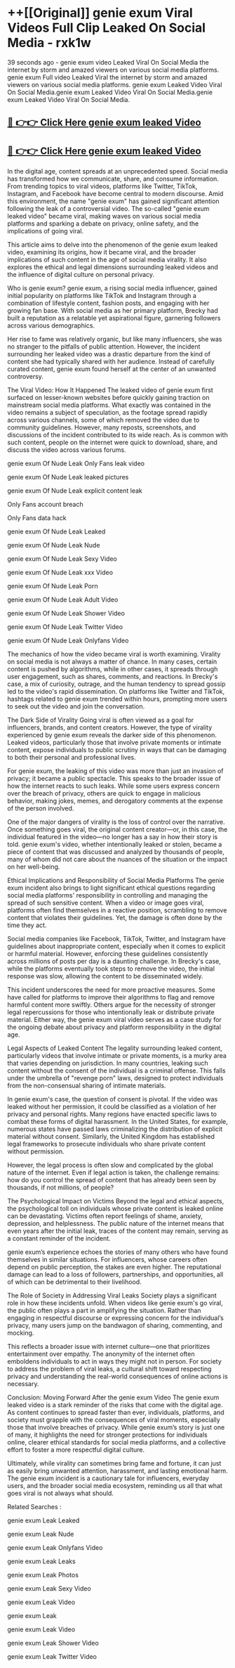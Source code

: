 # ++[[Original]] genie exum Viral Videos Full Clip Leaked On Social Media - rxk1w<br>

39 seconds ago - genie exum video Leaked Viral On Social Media the internet by storm and amazed viewers on various social media platforms.
genie exum Full video Leaked Viral the internet by storm and amazed viewers on various social media platforms. genie exum Leaked Video Viral On Social Media.genie exum Leaked Video Viral On Social Media.genie exum Leaked Video Viral On Social Media.<br>


## [🔴 👉👉 Click Here genie exum leaked Video ](https://onlyclips.site?title=genie_exum&ref=git)

## [🔴 👉👉 Click Here genie exum leaked Video ](https://onlyclips.site?title=genie_exum&ref=git)

In the digital age, content spreads at an unprecedented speed. Social media has transformed how we communicate, share, and consume information. From trending topics to viral videos, platforms like Twitter, TikTok, Instagram, and Facebook have become central to modern discourse. Amid this environment, the name "genie exum" has gained significant attention following the leak of a controversial video. The so-called "genie exum leaked video" became viral, making waves on various social media platforms and sparking a debate on privacy, online safety, and the implications of going viral.

This article aims to delve into the phenomenon of the genie exum leaked video, examining its origins, how it became viral, and the broader implications of such content in the age of social media virality. It also explores the ethical and legal dimensions surrounding leaked videos and the influence of digital culture on personal privacy.

Who is genie exum?
genie exum, a rising social media influencer, gained initial popularity on platforms like TikTok and Instagram through a combination of lifestyle content, fashion posts, and engaging with her growing fan base. With social media as her primary platform, Brecky had built a reputation as a relatable yet aspirational figure, garnering followers across various demographics.

Her rise to fame was relatively organic, but like many influencers, she was no stranger to the pitfalls of public attention. However, the incident surrounding her leaked video was a drastic departure from the kind of content she had typically shared with her audience. Instead of carefully curated content, genie exum found herself at the center of an unwanted controversy.

The Viral Video: How It Happened
The leaked video of genie exum first surfaced on lesser-known websites before quickly gaining traction on mainstream social media platforms. What exactly was contained in the video remains a subject of speculation, as the footage spread rapidly across various channels, some of which removed the video due to community guidelines. However, many reposts, screenshots, and discussions of the incident contributed to its wide reach. As is common with such content, people on the internet were quick to download, share, and discuss the video across various forums.

genie exum Of Nude Leak Only Fans leak video

genie exum Of Nude Leak leaked pictures

genie exum Of Nude Leak explicit content leak

Only Fans account breach

Only Fans data hack

genie exum Of Nude Leak Leaked

genie exum Of Nude Leak Nude

genie exum Of Nude Leak Sexy Video

genie exum Of Nude Leak xxx Video

genie exum Of Nude Leak Porn

genie exum Of Nude Leak Adult Video

genie exum Of Nude Leak Shower Video

genie exum Of Nude Leak Twitter Video

genie exum Of Nude Leak Onlyfans Video

The mechanics of how the video became viral is worth examining. Virality on social media is not always a matter of chance. In many cases, certain content is pushed by algorithms, while in other cases, it spreads through user engagement, such as shares, comments, and reactions. In Brecky's case, a mix of curiosity, outrage, and the human tendency to spread gossip led to the video's rapid dissemination. On platforms like Twitter and TikTok, hashtags related to genie exum trended within hours, prompting more users to seek out the video and join the conversation.

The Dark Side of Virality
Going viral is often viewed as a goal for influencers, brands, and content creators. However, the type of virality experienced by genie exum reveals the darker side of this phenomenon. Leaked videos, particularly those that involve private moments or intimate content, expose individuals to public scrutiny in ways that can be damaging to both their personal and professional lives.

For genie exum, the leaking of this video was more than just an invasion of privacy; it became a public spectacle. This speaks to the broader issue of how the internet reacts to such leaks. While some users express concern over the breach of privacy, others are quick to engage in malicious behavior, making jokes, memes, and derogatory comments at the expense of the person involved.

One of the major dangers of virality is the loss of control over the narrative. Once something goes viral, the original content creator—or, in this case, the individual featured in the video—no longer has a say in how their story is told. genie exum's video, whether intentionally leaked or stolen, became a piece of content that was discussed and analyzed by thousands of people, many of whom did not care about the nuances of the situation or the impact on her well-being.

Ethical Implications and Responsibility of Social Media Platforms
The genie exum incident also brings to light significant ethical questions regarding social media platforms' responsibility in controlling and managing the spread of such sensitive content. When a video or image goes viral, platforms often find themselves in a reactive position, scrambling to remove content that violates their guidelines. Yet, the damage is often done by the time they act.

Social media companies like Facebook, TikTok, Twitter, and Instagram have guidelines about inappropriate content, especially when it comes to explicit or harmful material. However, enforcing these guidelines consistently across millions of posts per day is a daunting challenge. In Brecky's case, while the platforms eventually took steps to remove the video, the initial response was slow, allowing the content to be disseminated widely.

This incident underscores the need for more proactive measures. Some have called for platforms to improve their algorithms to flag and remove harmful content more swiftly. Others argue for the necessity of stronger legal repercussions for those who intentionally leak or distribute private material. Either way, the genie exum viral video serves as a case study for the ongoing debate about privacy and platform responsibility in the digital age.

Legal Aspects of Leaked Content
The legality surrounding leaked content, particularly videos that involve intimate or private moments, is a murky area that varies depending on jurisdiction. In many countries, leaking such content without the consent of the individual is a criminal offense. This falls under the umbrella of "revenge porn" laws, designed to protect individuals from the non-consensual sharing of intimate materials.

In genie exum's case, the question of consent is pivotal. If the video was leaked without her permission, it could be classified as a violation of her privacy and personal rights. Many regions have enacted specific laws to combat these forms of digital harassment. In the United States, for example, numerous states have passed laws criminalizing the distribution of explicit material without consent. Similarly, the United Kingdom has established legal frameworks to prosecute individuals who share private content without permission.

However, the legal process is often slow and complicated by the global nature of the internet. Even if legal action is taken, the challenge remains: how do you control the spread of content that has already been seen by thousands, if not millions, of people?

The Psychological Impact on Victims
Beyond the legal and ethical aspects, the psychological toll on individuals whose private content is leaked online can be devastating. Victims often report feelings of shame, anxiety, depression, and helplessness. The public nature of the internet means that even years after the initial leak, traces of the content may remain, serving as a constant reminder of the incident.

genie exum’s experience echoes the stories of many others who have found themselves in similar situations. For influencers, whose careers often depend on public perception, the stakes are even higher. The reputational damage can lead to a loss of followers, partnerships, and opportunities, all of which can be detrimental to their livelihood.

The Role of Society in Addressing Viral Leaks
Society plays a significant role in how these incidents unfold. When videos like genie exum's go viral, the public often plays a part in amplifying the situation. Rather than engaging in respectful discourse or expressing concern for the individual’s privacy, many users jump on the bandwagon of sharing, commenting, and mocking.

This reflects a broader issue with internet culture—one that prioritizes entertainment over empathy. The anonymity of the internet often emboldens individuals to act in ways they might not in person. For society to address the problem of viral leaks, a cultural shift toward respecting privacy and understanding the real-world consequences of online actions is necessary.

Conclusion: Moving Forward After the genie exum Video
The genie exum leaked video is a stark reminder of the risks that come with the digital age. As content continues to spread faster than ever, individuals, platforms, and society must grapple with the consequences of viral moments, especially those that involve breaches of privacy. While genie exum’s story is just one of many, it highlights the need for stronger protections for individuals online, clearer ethical standards for social media platforms, and a collective effort to foster a more respectful digital culture.

Ultimately, while virality can sometimes bring fame and fortune, it can just as easily bring unwanted attention, harassment, and lasting emotional harm. The genie exum incident is a cautionary tale for influencers, everyday users, and the broader social media ecosystem, reminding us all that what goes viral is not always what should.

Related Searches :

genie exum Leak Leaked

genie exum Leak Nude

genie exum Leak Onlyfans Video

genie exum Leak Leaks

genie exum Leak Photos

genie exum Leak Sexy Video

genie exum Leak Video

genie exum Leak

genie exum Leak Video

genie exum Leak Shower Video

genie exum Leak Twitter Video

